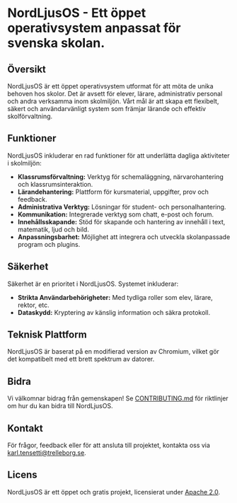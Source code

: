 # NordLjusOS - Ett öppet operativsystem anpassat för svenska skolan. 

## Översikt
NordLjusOS är ett öppet operativsystem utformat för att möta de unika behoven hos skolor. Det är avsett för elever, lärare, administrativ personal och andra verksamma inom skolmiljön. Vårt mål är att skapa ett flexibelt, säkert och användarvänligt system som främjar lärande och effektiv skolförvaltning.

## Funktioner
NordLjusOS inkluderar en rad funktioner för att underlätta dagliga aktiviteter i skolmiljön:
- **Klassrumsförvaltning:** Verktyg för schemaläggning, närvarohantering och klassrumsinteraktion.
- **Lärandehantering:** Plattform för kursmaterial, uppgifter, prov och feedback.
- **Administrativa Verktyg:** Lösningar för student- och personalhantering.
- **Kommunikation:** Integrerade verktyg som chatt, e-post och forum.
- **Innehållsskapande:** Stöd för skapande och hantering av innehåll i text, matematik, ljud och bild.
- **Anpassningsbarhet:** Möjlighet att integrera och utveckla skolanpassade program och plugins.

## Säkerhet
Säkerhet är en prioritet i NordLjusOS. Systemet inkluderar:
- **Strikta Användarbehörigheter:** Med tydliga roller som elev, lärare, rektor, etc.
- **Dataskydd:** Kryptering av känslig information och säkra protokoll.

## Teknisk Plattform
NordLjusOS är baserat på en modifierad version av Chromium, vilket gör det kompatibelt med ett brett spektrum av datorer.

## Bidra
Vi välkomnar bidrag från gemenskapen! Se [CONTRIBUTING.md](CONTRIBUTING.md) för riktlinjer om hur du kan bidra till NordLjusOS.

## Kontakt
För frågor, feedback eller för att ansluta till projektet, kontakta oss via [karl.tensetti@trelleborg.se](mailto:karl.tensetti@trelleborg.se).

## Licens
NordLjusOS är ett öppet och gratis projekt, licensierat under [Apache 2.0](Licence.md).
